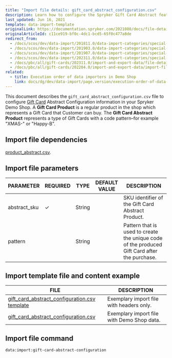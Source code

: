 ```yaml
---
title: "Import file details: gift_card_abstract_configuration.csv"
description: Learn how to configure the Spryker Gift Card Abstract feature by importing data through the gift card abstract configuration csv file.
last_updated: Jun 16, 2021
template: data-import-template
originalLink: https://documentation.spryker.com/2021080/docs/file-details-gift-card-abstract-configurationcsv
originalArticleId: c11ce919-bf0c-4dc1-bcd5-65f0c477a8de
redirect_from:
  - /docs/scos/dev/data-import/201811.0/data-import-categories/special-product-types/gift-cards/file-details-gift-card-abstract-configuration.csv.html
  - /docs/scos/dev/data-import/201903.0/data-import-categories/special-product-types/gift-cards/file-details-gift-card-abstract-configuration.csv.html
  - /docs/scos/dev/data-import/201907.0/data-import-categories/special-product-types/gift-cards/file-details-gift-card-abstract-configuration.csv.html
  - /docs/scos/dev/data-import/202311.0/data-import-categories/special-product-types/gift-cards/file-details-gift-card-abstract-configuration.csv.html
  - /docs/pbc/all/gift-cards/202311.0/import-and-export-data/file-details-gift-card-abstract-configuration.csv.html
  - /docs/pbc/all/gift-cards/202204.0/import-and-export-data/import-file-details-gift-card-abstract-configuration.csv.html
related:
  - title: Execution order of data importers in Demo Shop
    link: docs/dg/dev/data-import/page.version/execution-order-of-data-importers.html
---
```


This document describes the `gift_card_abstract_configuration.csv` file to configure [Gift Card](/docs/pbc/all/gift-cards/latest/gift-cards.html) Abstract Configuration information in your Spryker Demo Shop. A **Gift Card Product** is a regular product in the shop which represents a Gift Card that Customer can buy. The **Gift Card Abstract Product** represents a type of Gift Cards with a code pattern–for example "XMAS-" or "Happy-B".

## Import file dependencies

[product_abstract.csv](/docs/pbc/all/product-information-management/latest/base-shop/import-and-export-data/products-data-import/import-file-details-product-abstract.csv.html).

## Import file parameters

| PARAMETER | REQUIRED | TYPE | DEFAULT VALUE | DESCRIPTION |
| --- | --- | --- | --- | --- |
| abstract_sku | &check; | String |  | SKU identifier of the Gift Card Abstract Product. |
| pattern |  | String |  | Pattern that is used to create the unique code of the produced Gift Card after the purchase. |

## Import template file and content example

| FILE | DESCRIPTION |
| --- | --- |
| [gift_card_abstract_configuration.csv template](https://spryker.s3.eu-central-1.amazonaws.com/docs/Developer+Guide/Back-End/Data+Manipulation/Data+Ingestion/Data+Import/Data+Import+Categories/Special+Product+Types/Gift+Cards/Template+gift_card_abstract_configuration.csv) | Exemplary import file with headers only.  |
| [gift_card_abstract_configuration.csv](https://spryker.s3.eu-central-1.amazonaws.com/docs/Developer+Guide/Back-End/Data+Manipulation/Data+Ingestion/Data+Import/Data+Import+Categories/Special+Product+Types/Gift+Cards/gift_card_abstract_configuration.csv) | Exemplary import file with Demo Shop data. |

## Import file command

```bash
data:import:gift-card-abstract-configuration
```
